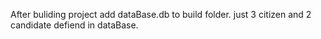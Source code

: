 After buliding project add dataBase.db to build folder.
just 3 citizen and 2 candidate defiend in dataBase.
